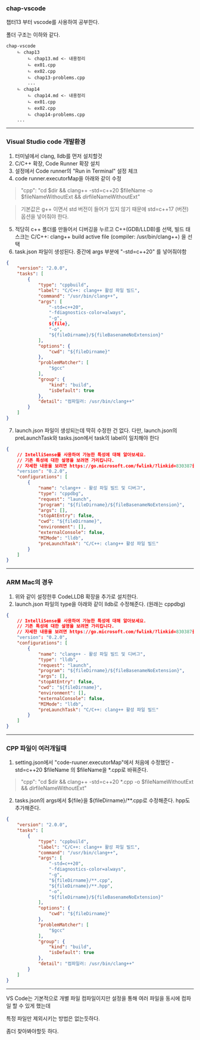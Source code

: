 ### chap-vscode

챕터13 부터 vscode를 사용하여 공부한다.

폴더 구조는 이하와 같다.

```
chap-vscode
    ㄴ chap13
        ㄴ chap13.md <- 내용정리
        ㄴ ex01.cpp
        ㄴ ex02.cpp
        ㄴ chap13-problems.cpp
        ...
    ㄴ chap14
        ㄴ chap14.md <- 내용정리
        ㄴ ex01.cpp
        ㄴ ex02.cpp
        ㄴ chap14-problems.cpp
    ...
```

---

### Visual Studio code 개발환경

1. 터미널에서 clang, lldb를 먼저 설치할것
2. C/C++ 확장, Code Runner 확장 설치
3. 설정에서 Code runner의 "Run in Terminal" 설정 체크
4. code runner.executorMap을 아래와 같이 수정
> "cpp": "cd $dir && clang++ -std=c++20 $fileName -o $fileNameWithoutExt && $dir$fileNameWithoutExt"

> 기본값은 g++ 이면서 std 버전이 들어가 있지 않기 때문에 std=c++17 (버전) 옵션을 넣어줘야 한다.

5. 적당히 c++ 폴더를 만들어서 디버깅을 누르고 C++(GDB/LLDB)를 선택, 빌드 태스크는 C/C++: clang++ build active file (compiler: /usr/bin/clang++) 을 선택
6. task.json 파일이 생성된다. 중간에 args 부분에 "-std=c++20" 를 넣어줘야함

``` json
{
	"version": "2.0.0",
	"tasks": [
		{
			"type": "cppbuild",
			"label": "C/C++: clang++ 활성 파일 빌드",
			"command": "/usr/bin/clang++",
			"args": [
				"-std=c++20",
				"-fdiagnostics-color=always",
				"-g",
				${file},
				"-o",
				"${fileDirname}/${fileBasenameNoExtension}"
			],
			"options": {
				"cwd": "${fileDirname}"
			},
			"problemMatcher": [
				"$gcc"
			],
			"group": {
				"kind": "build",
				"isDefault": true
			},
			"detail": "컴파일러: /usr/bin/clang++"
		}
	]
}
```
7. launch.json 파일이 생성되는데 딱히 수정한 건 없다. 다만, launch.json의 preLaunchTask와 tasks.json에서 task의 label이 일치해야 한다

``` json
{
    // IntelliSense를 사용하여 가능한 특성에 대해 알아보세요.
    // 기존 특성에 대한 설명을 보려면 가리킵니다.
    // 자세한 내용을 보려면 https://go.microsoft.com/fwlink/?linkid=830387을(를) 방문하세요.
    "version": "0.2.0",
    "configurations": [
        {
            "name": "clang++ - 활성 파일 빌드 및 디버그",
            "type": "cppdbg",
            "request": "launch",
            "program": "${fileDirname}/${fileBasenameNoExtension}",
            "args": [],
            "stopAtEntry": false,
            "cwd": "${fileDirname}",
            "environment": [],
            "externalConsole": false,
            "MIMode": "lldb",
            "preLaunchTask": "C/C++: clang++ 활성 파일 빌드"
        }
    ]
}
```
---

### ARM Mac의 경우
1. 위와 같이 설정한후 CodeLLDB 확장을 추가로 설치한다.
2. launch.json 파일의 type을 아래와 같이 lldb로 수정해준다. (원래는 cppdbg)

``` json
{
    // IntelliSense를 사용하여 가능한 특성에 대해 알아보세요.
    // 기존 특성에 대한 설명을 보려면 가리킵니다.
    // 자세한 내용을 보려면 https://go.microsoft.com/fwlink/?linkid=830387을(를) 방문하세요.
    "version": "0.2.0",
    "configurations": [
        {
            "name": "clang++ - 활성 파일 빌드 및 디버그",
            "type": "lldb",
            "request": "launch",
            "program": "${fileDirname}/${fileBasenameNoExtension}",
            "args": [],
            "stopAtEntry": false,
            "cwd": "${fileDirname}",
            "environment": [],
            "externalConsole": false,
            "MIMode": "lldb",
            "preLaunchTask": "C/C++: clang++ 활성 파일 빌드"
        }
    ]
}
```

---

### CPP 파일이 여러개일때

1. setting.json에서 "code-ruuner.executorMap"에서 처음에 수정했던 -std=c++20 $fileName 의 $fileName을 *.cpp로 바꿔준다.

> "cpp": "cd $dir && clang++ -std=c++20 *.cpp -o $fileNameWithoutExt && $dir$fileNameWithoutExt"

2. tasks.json의 args에서 ${file}을 ${fileDirname}/**.cpp로 수정해준다. hpp도 추가해준다.

``` json
{
	"version": "2.0.0",
	"tasks": [
		{
			"type": "cppbuild",
			"label": "C/C++: clang++ 활성 파일 빌드",
			"command": "/usr/bin/clang++",
			"args": [
				"-std=c++20",
				"-fdiagnostics-color=always",
				"-g",
				"${fileDirname}/**.cpp",
				"${fileDirname}/**.hpp",
				"-o",
				"${fileDirname}/${fileBasenameNoExtension}"
			],
			"options": {
				"cwd": "${fileDirname}"
			},
			"problemMatcher": [
				"$gcc"
			],
			"group": {
				"kind": "build",
				"isDefault": true
			},
			"detail": "컴파일러: /usr/bin/clang++"
		}
	]
}
```

---

VS Code는 기본적으로 개별 파일 컴파일이지만 설정을 통해 여러 파일을 동시에 컴파일 할 수 있게 했는데

특정 파일만 제외시키는 방법은 없는듯하다.

좀더 찾아봐야할듯 하다.
